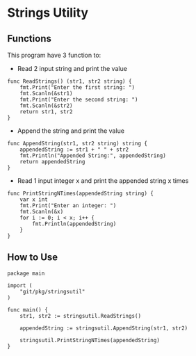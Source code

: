 # Strings Utility

## Functions
This program have 3 function to:
  * Read 2 input string and print the value
```
func ReadStrings() (str1, str2 string) {
	fmt.Print("Enter the first string: ")
	fmt.Scanln(&str1)
	fmt.Print("Enter the second string: ")
	fmt.Scanln(&str2)
	return str1, str2
}
```
  * Append the string and print the value
```
func AppendString(str1, str2 string) string {
	appendedString := str1 + " " + str2
	fmt.Println("Appended String:", appendedString)
	return appendedString
}
```
  * Read 1 input integer x and print the appended string x times
```
func PrintStringNTimes(appendedString string) {
	var x int
	fmt.Print("Enter an integer: ")
	fmt.Scanln(&x)
	for i := 0; i < x; i++ {
		fmt.Println(appendedString)
	}
}
```
## How to Use
```
package main

import (
	"git/pkg/stringsutil"
)

func main() {
	str1, str2 := stringsutil.ReadStrings()

	appendedString := stringsutil.AppendString(str1, str2)

	stringsutil.PrintStringNTimes(appendedString)
}

```

